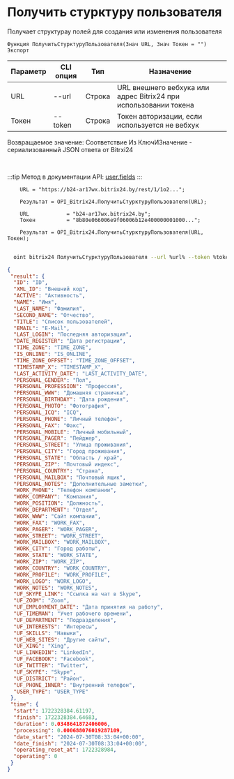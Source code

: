 ﻿---
sidebar_position: 7
---

# Получить стурктуру пользователя
 Получает структурау полей для создания или изменения пользователя



`Функция ПолучитьСтурктуруПользователя(Знач URL, Знач Токен = "") Экспорт`

  | Параметр | CLI опция | Тип | Назначение |
  |-|-|-|-|
  | URL | --url | Строка | URL внешнего вебхука или адрес Bitrix24 при использовании токена |
  | Токен | --token | Строка | Токен авторизации, если используется не вебхук |

  
  Возвращаемое значение:   Соответствие Из КлючИЗначение - сериализованный JSON ответа от Bitrxi24

<br/>

:::tip
Метод в документации API: [user.fields](https://dev.1c-bitrix.ru/rest_help/users/user_fields.php)
:::
<br/>


```bsl title="Пример кода"
    URL = "https://b24-ar17wx.bitrix24.by/rest/1/1o2...";

    Результат = OPI_Bitrix24.ПолучитьСтурктуруПользователя(URL);

    URL            = "b24-ar17wx.bitrix24.by";
    Токен          = "8b80e066006e9f06006b12e400000001000...";

    Результат = OPI_Bitrix24.ПолучитьСтурктуруПользователя(URL, Токен);
```



```sh title="Пример команды CLI"
    
  oint bitrix24 ПолучитьСтурктуруПользователя --url %url% --token %token%

```

```json title="Результат"
{
 "result": {
  "ID": "ID",
  "XML_ID": "Внешний код",
  "ACTIVE": "Активность",
  "NAME": "Имя",
  "LAST_NAME": "Фамилия",
  "SECOND_NAME": "Отчество",
  "TITLE": "Список пользователей",
  "EMAIL": "E-Mail",
  "LAST_LOGIN": "Последняя авторизация",
  "DATE_REGISTER": "Дата регистрации",
  "TIME_ZONE": "TIME_ZONE",
  "IS_ONLINE": "IS_ONLINE",
  "TIME_ZONE_OFFSET": "TIME_ZONE_OFFSET",
  "TIMESTAMP_X": "TIMESTAMP_X",
  "LAST_ACTIVITY_DATE": "LAST_ACTIVITY_DATE",
  "PERSONAL_GENDER": "Пол",
  "PERSONAL_PROFESSION": "Профессия",
  "PERSONAL_WWW": "Домашняя страничка",
  "PERSONAL_BIRTHDAY": "Дата рождения",
  "PERSONAL_PHOTO": "Фотография",
  "PERSONAL_ICQ": "ICQ",
  "PERSONAL_PHONE": "Личный телефон",
  "PERSONAL_FAX": "Факс",
  "PERSONAL_MOBILE": "Личный мобильный",
  "PERSONAL_PAGER": "Пейджер",
  "PERSONAL_STREET": "Улица проживания",
  "PERSONAL_CITY": "Город проживания",
  "PERSONAL_STATE": "Область / край",
  "PERSONAL_ZIP": "Почтовый индекс",
  "PERSONAL_COUNTRY": "Страна",
  "PERSONAL_MAILBOX": "Почтовый ящик",
  "PERSONAL_NOTES": "Дополнительные заметки",
  "WORK_PHONE": "Телефон компании",
  "WORK_COMPANY": "Компания",
  "WORK_POSITION": "Должность",
  "WORK_DEPARTMENT": "Отдел",
  "WORK_WWW": "Сайт компании",
  "WORK_FAX": "WORK_FAX",
  "WORK_PAGER": "WORK_PAGER",
  "WORK_STREET": "WORK_STREET",
  "WORK_MAILBOX": "WORK_MAILBOX",
  "WORK_CITY": "Город работы",
  "WORK_STATE": "WORK_STATE",
  "WORK_ZIP": "WORK_ZIP",
  "WORK_COUNTRY": "WORK_COUNTRY",
  "WORK_PROFILE": "WORK_PROFILE",
  "WORK_LOGO": "WORK_LOGO",
  "WORK_NOTES": "WORK_NOTES",
  "UF_SKYPE_LINK": "Ссылка на чат в Skype",
  "UF_ZOOM": "Zoom",
  "UF_EMPLOYMENT_DATE": "Дата принятия на работу",
  "UF_TIMEMAN": "Учет рабочего времени",
  "UF_DEPARTMENT": "Подразделения",
  "UF_INTERESTS": "Интересы",
  "UF_SKILLS": "Навыки",
  "UF_WEB_SITES": "Другие сайты",
  "UF_XING": "Xing",
  "UF_LINKEDIN": "LinkedIn",
  "UF_FACEBOOK": "Facebook",
  "UF_TWITTER": "Twitter",
  "UF_SKYPE": "Skype",
  "UF_DISTRICT": "Район",
  "UF_PHONE_INNER": "Внутренний телефон",
  "USER_TYPE": "USER_TYPE"
 },
 "time": {
  "start": 1722328384.61197,
  "finish": 1722328384.64683,
  "duration": 0.0348641872406006,
  "processing": 0.000688076019287109,
  "date_start": "2024-07-30T08:33:04+00:00",
  "date_finish": "2024-07-30T08:33:04+00:00",
  "operating_reset_at": 1722328984,
  "operating": 0
 }
}
```
